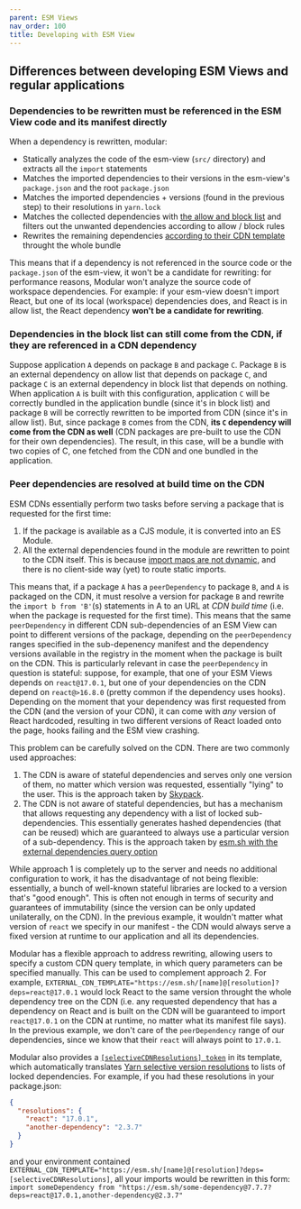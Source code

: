 ```yaml
---
parent: ESM Views
nav_order: 100
title: Developing with ESM View
---
```


## Differences between developing ESM Views and regular applications

### Dependencies to be rewritten must be referenced in the ESM View code and its manifest directly

When a dependency is rewritten, modular:

- Statically analyzes the code of the esm-view (`src/` directory) and extracts
  all the `import` statements
- Matches the imported dependencies to their versions in the esm-view's
  `package.json` and the root `package.json`
- Matches the imported dependencies + versions (found in the previous step) to
  their resolutions in `yarn.lock`
- Matches the collected dependencies with
  [the allow and block list](./customize-bundle-strategy.md) and filters out the
  unwanted dependencies according to allow / block rules
- Rewrites the remaining dependencies
  [according to their CDN template](./esm-cdn.md) throught the whole bundle

This means that if a dependency is not referenced in the source code or the
`package.json` of the esm-view, it won't be a candidate for rewriting: for
performance reasons, Modular won't analyze the source code of workspace
dependencies. For example: if your esm-view doesn't import React, but one of its
local (workspace) dependencies does, and React is in allow list, the React
dependency **won't be a candidate for rewriting**.

### Dependencies in the block list can still come from the CDN, if they are referenced in a CDN dependency

Suppose application `A` depends on package `B` and package `C`. Package `B` is
an external dependency on allow list that depends on package `C`, and package
`C` is an external dependency in block list that depends on nothing. When
application `A` is built with this configuration, application `C` will be
correctly bundled in the application bundle (since it's in block list) and
package `B` will be correctly rewritten to be imported from CDN (since it's in
allow list). But, since package `B` comes from the CDN, **its `C` dependency
will come from the CDN as well** (CDN packages are pre-built to use the CDN for
their own dependencies). The result, in this case, will be a bundle with two
copies of C, one fetched from the CDN and one bundled in the application.

### Peer dependencies are resolved at build time on the CDN

ESM CDNs essentially perform two tasks before serving a package that is
requested for the first time:

1. If the package is available as a CJS module, it is converted into an ES
   Module.
2. All the external dependencies found in the module are rewritten to point to
   the CDN itself. This is because
   [import maps are not dynamic](https://github.com/WICG/import-maps/issues/92),
   and there is no client-side way (yet) to route static imports.

This means that, if a package `A` has a `peerDependency` to package `B`, and `A`
is packaged on the CDN, it must resolve a version for package `B` and rewrite
the `import b from 'B'`(s) statements in A to an URL at _CDN build time_ (i.e.
when the package is requested for the first time). This means that the same
`peerDependency` in different CDN sub-dependencies of an ESM View can point to
different versions of the package, depending on the `peerDependency` ranges
specified in the sub-depenency manifest and the dependency versions available in
the registry in the moment when the package is built on the CDN. This is
particularly relevant in case the `peerDependency` in question is stateful:
suppose, for example, that one of your ESM Views depends on `react@17.0.1`, but
one of your dependencies on the CDN depend on `react@>16.8.0` (pretty common if
the dependency uses hooks). Depending on the moment that your dependency was
first requested from the CDN (and the version of your CDN), it can come with
_any_ version of React hardcoded, resulting in two different versions of React
loaded onto the page, hooks failing and the ESM view crashing.

This problem can be carefully solved on the CDN. There are two commonly used
approaches:

1. The CDN is aware of stateful dependencies and serves only one version of
   them, no matter which version was requested, essentially "lying" to the user.
   This is the approach taken by
   [Skypack](https://github.com/skypackjs/skypack-cdn/issues/88).
2. The CDN is not aware of stateful dependencies, but has a mechanism that
   allows requesting any dependency with a list of locked sub-dependencies. This
   essentially generates hashed dependencies (that can be reused) which are
   guaranteed to always use a particular version of a sub-dependency. This is
   the approach taken by
   [esm.sh with the external dependencies query option](https://github.com/esm-dev/esm.sh#specify-external-dependencies)

While approach 1 is completely up to the server and needs no additional
configuration to work, it has the disadvantage of not being flexible:
essentially, a bunch of well-known stateful libraries are locked to a version
that's "good enough". This is often not enough in terms of security and
guarantees of immutability (since the version can be only updated unilaterally,
on the CDN). In the previous example, it wouldn't matter what version of `react`
we specify in our manifest - the CDN would always serve a fixed version at
runtime to our application and all its dependencies.

Modular has a flexible approach to address rewriting, allowing users to specify
a custom CDN query template, in which query parameters can be specified
manually. This can be used to complement approach 2. For example,
`EXTERNAL_CDN_TEMPLATE="https://esm.sh/[name]@[resolution]?deps=react@17.0.1`
would lock React to the same version throught the whole dependency tree on the
CDN (i.e. any requested dependency that has a dependency on React and is built
on the CDN will be guaranteed to import `react@17.0.1` on the CDN at runtime, no
matter what its manifest file says). In the previous example, we don't care of
the `peerDependency` range of our dependencies, since we know that their `react`
will always point to `17.0.1`.

Modular also provides a [`[selectiveCDNResolutions] token`](./esm-cdn.md) in its
template, which automatically translates
[Yarn selective version resolutions](https://classic.yarnpkg.com/lang/en/docs/selective-version-resolutions/)
to lists of locked dependencies. For example, if you had these resolutions in
your package.json:

```json
{
  "resolutions": {
    "react": "17.0.1",
    "another-dependency": "2.3.7"
  }
}
```

and your environment contained
`EXTERNAL_CDN_TEMPLATE="https://esm.sh/[name]@[resolution]?deps=[selectiveCDNResolutions]`,
all your imports would be rewritten in this form:
`import someDependency from "https://esm.sh/some-dependency@7.7.7?deps=react@17.0.1,another-dependency@2.3.7"`
